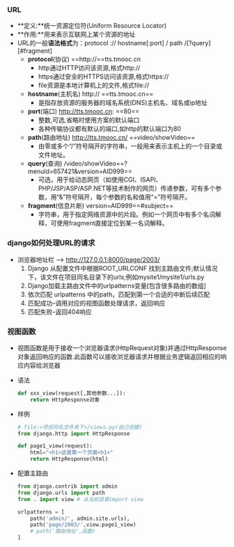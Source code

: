 ### URL

+   **定义:**统一资源定位符(Uniform Resource Locator)
+   **作用:**用来表示互联网上某个资源的地址
+   URL的一般**语法格式**为：protocol :// hostname[:port] / path /[?query] [#fragment]
    +   **protocol**(协议)  ==http://==tts.tmooc.cn
        +   http通过HTTP访问该资源,格式http://
        +   https通过安全的HTTPS访问该资源,格式https://
        +   file资源是本地计算机上的文件,格式file://
    +   **hostname**(主机名) http:// ==tts.tmooc.cn==
        +   是指存放资源的服务器的域名系统(DNS)主机名、域名或ip地址
    +   **port**(端口) http://tts.tmooc.cn: ==80==
        +   整数,可选,省略时使用方案的默认端口
        +   各种传输协议都有默认的端口,如http的默认端口为80
    +   **path**(路由地址) http://tts.tmooc.cn/ ==video/showVideo==
        +   由零或多个“/”符号隔开的字符串，一般用来表示主机上的一个目录或文件地址。
    +   **query**(查询) /video/showVideo==?menuld=657421&version=AID999==
        +   可选，用于给动态网页（如使用CGI、ISAPI、PHP/JSP/ASP/ASP.NET等技术制作的网页）传递参数，可有多个参数，用“&”符号隔开，每个参数的名和值用“=”符号隔开。
    +   **fragment**(信息片断) version=AID999==#subject==
        +   字符串，用于指定网络资源中的片段。例如一个网页中有多个名词解释，可使用fragment直接定位到某一名词解释。



### django如何处理URL的请求

+   浏览器地址栏 --> http://127.0.0.1:8000/page/2003/
    1.   Django 从配置文件中根据ROOT_URLCONF 找到主路由文件;默认情况下，该文件在项目同名目录下的urls;例如mysite1/mysite1/urls.py
    2.   Django加载主路由文件中的urlpatterns变量[包含很多路由的数组]
    3.   依次匹配 urlpatterns 中的path，匹配到第一个合适的中断后续匹配
    4.   匹配成功–调用对应的视图函数处理请求，返回响应
    5.   匹配失败–返回404响应



### 视图函数

+   视图函数是用于接收一个浏览器请求(HttpRequest对象)并通过HttpResponse对象返回响应的函数.此函数可以接收浏览器请求并根据业务逻辑返回相应的响应内容给浏览器

+   语法

    ```python
    def xxx_view(request[,其他参数...]):
        return HttpResponse对象
    ```

+   样例

    ```python
    # file:<项目同名文件夹下>/views.py(自己创建)
    from django.http import HttpResponse
    
    def page1_view(request):
        html="<h1>这是第一个页面<h1>"
        return HttpResponse(html)
    ```

+   配置主路由

    ```python
    from django.contrib import admin
    from django.urls import path
    from . import view # 从当前目录import view
    
    urlpatterns = [
        path('admin/', admin.site.urls),
        path('page/2003/',view.page1_view)
        # path('路由地址',函数)
    ]
    ```

    
